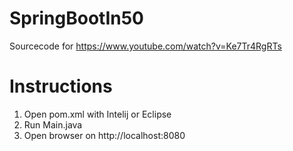 # SpringBootIn50
Sourcecode for https://www.youtube.com/watch?v=Ke7Tr4RgRTs

# Instructions
1. Open pom.xml with Intelij or Eclipse
2. Run Main.java
3. Open browser on http://localhost:8080

